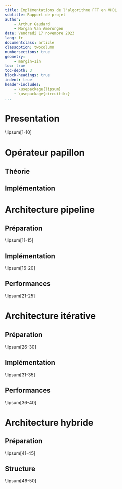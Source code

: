 ```yaml
---
title: Implémentations de l'algorithme FFT en VHDL
subtitle: Rapport de projet
author:
	- Arthur Gaudard
	- Morgan Van Amerongen
date: Vendredi 17 novembre 2023
lang: fr
documentclass: article
classoption: twocolumn
numbersections: true
geometry:
	- margin=1in
toc: true
toc-depth: 3
block-headings: true
indent: true
header-includes:
	- \usepackage{lipsum}
	- \usepackage{circuitikz}
...
```


# Presentation

\lipsum[1-10]

# Opérateur papillon

## Théorie

## Implémentation

# Architecture pipeline

## Préparation

\lipsum[11-15]

## Implémentation

\lipsum[16-20]

## Performances

\lipsum[21-25]

# Architecture itérative

## Préparation

\lipsum[26-30]

## Implémentation

\lipsum[31-35]

## Performances

\lipsum[36-40]

# Architecture hybride

## Préparation

\lipsum[41-45]

## Structure

\lipsum[46-50]
